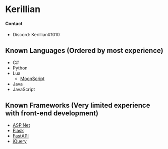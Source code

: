 # Kerillian
#### Contact
- Discord: Kerillian#1010

## Known Languages (Ordered by most experience)
- C#
- Python
- Lua
	- [MoonScript](https://moonscript.org/)
- Java
- JavaScript

## Known Frameworks (Very limited experience with front-end development)
- [ASP.Net](https://dotnet.microsoft.com/apps/aspnet)
- [Flask](https://flask.palletsprojects.com/en/2.0.x/)
- [FastAPI](https://fastapi.tiangolo.com/)
- [jQuery](https://jquery.com/)
